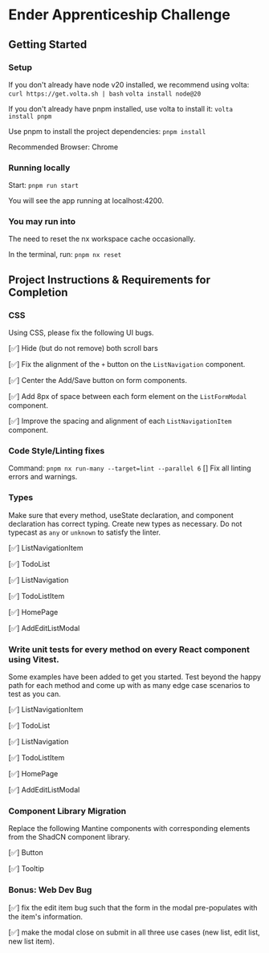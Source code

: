 # Ender Apprenticeship Challenge

## Getting Started

### Setup

If you don't already have node v20 installed, we recommend using volta:
`curl https://get.volta.sh | bash`
`volta install node@20`

If you don't already have pnpm installed, use volta to install it:
`volta install pnpm`

Use pnpm to install the project dependencies:
`pnpm install`

Recommended Browser: Chrome

### Running locally

Start:
`pnpm run start`

You will see the app running at localhost:4200.

### You may run into

The need to reset the nx workspace cache occasionally.

In the terminal, run:
`pnpm nx reset`

## Project Instructions & Requirements for Completion

### CSS

Using CSS, please fix the following UI bugs.

[✅] Hide (but do not remove) both scroll bars

[✅] Fix the alignment of the `+` button on the `ListNavigation` component.

[✅] Center the Add/Save button on form components.

[✅] Add 8px of space between each form element on the `ListFormModal` component.

[✅] Improve the spacing and alignment of each `ListNavigationItem` component.

### Code Style/Linting fixes

Command: `pnpm nx run-many --target=lint --parallel 6`
[] Fix all linting errors and warnings.

### Types

Make sure that every method, useState declaration, and component declaration has correct typing. Create new types as necessary. Do not typecast as `any` or `unknown` to satisfy the linter.

[✅] ListNavigationItem

[✅] TodoList

[✅] ListNavigation

[✅] TodoListItem

[✅] HomePage

[✅] AddEditListModal

### Write unit tests for every method on every React component using Vitest.

Some examples have been added to get you started. Test beyond the happy path for each method and come up with as many edge case scenarios to test as you can.

[✅] ListNavigationItem

[✅] TodoList

[✅] ListNavigation

[✅] TodoListItem

[✅] HomePage

[✅] AddEditListModal

### Component Library Migration

Replace the following Mantine components with corresponding elements from the ShadCN component library.

[✅] Button

[✅] Tooltip

### Bonus: Web Dev Bug

[✅] fix the edit item bug such that the form in the modal pre-populates with the item's information.

[✅] make the modal close on submit in all three use cases (new list, edit list, new list item).
